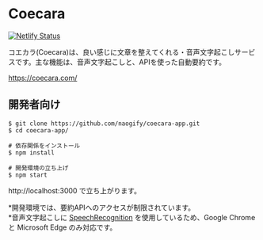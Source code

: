 # Coecara

[![Netlify Status](https://api.netlify.com/api/v1/badges/452ce801-4955-427a-873d-c16b768d7647/deploy-status)](https://app.netlify.com/sites/boring-benz-79b0d3/deploys)

コエカラ(Coecara)は、良い感じに文章を整えてくれる・音声文字起こしサービスです。主な機能は、音声文字起こしと、APIを使った自動要約です。

https://coecara.com/  


## 開発者向け


```
$ git clone https://github.com/naogify/coecara-app.git
$ cd coecara-app/

# 依存関係をインストール
$ npm install

# 開発環境の立ち上げ
$ npm start
```
http://localhost:3000 で立ち上がります。  


*開発環境では、要約APIへのアクセスが制限されています。  
*音声文字起こしに [SpeechRecognition](https://developer.mozilla.org/ja/docs/Web/API/SpeechRecognition) を使用しているため、Google Chrome と Microsoft Edge のみ対応です。
